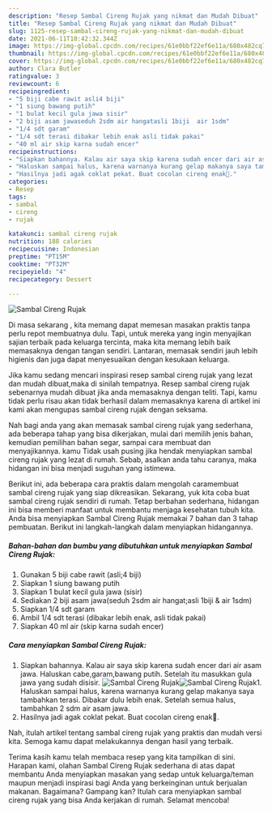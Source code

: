 ```yaml
---
description: "Resep Sambal Cireng Rujak yang nikmat dan Mudah Dibuat"
title: "Resep Sambal Cireng Rujak yang nikmat dan Mudah Dibuat"
slug: 1125-resep-sambal-cireng-rujak-yang-nikmat-dan-mudah-dibuat
date: 2021-06-11T10:42:32.344Z
image: https://img-global.cpcdn.com/recipes/61e0bbf22ef6e11a/680x482cq70/sambal-cireng-rujak-foto-resep-utama.jpg
thumbnail: https://img-global.cpcdn.com/recipes/61e0bbf22ef6e11a/680x482cq70/sambal-cireng-rujak-foto-resep-utama.jpg
cover: https://img-global.cpcdn.com/recipes/61e0bbf22ef6e11a/680x482cq70/sambal-cireng-rujak-foto-resep-utama.jpg
author: Clara Butler
ratingvalue: 3
reviewcount: 6
recipeingredient:
- "5 biji cabe rawit asli4 biji"
- "1 siung bawang putih"
- "1 bulat kecil gula jawa sisir"
- "2 biji asam jawaseduh 2sdm air hangatasli 1biji  air 1sdm"
- "1/4 sdt garam"
- "1/4 sdt terasi dibakar lebih enak asli tidak pakai"
- "40 ml air skip karna sudah encer"
recipeinstructions:
- "Siapkan bahannya. Kalau air saya skip karena sudah encer dari air asam jawa. Haluskan cabe,garam,bawang putih. Setelah itu masukkan gula jawa yang sudah disisir."
- "Haluskan sampai halus, karena warnanya kurang gelap makanya saya tambahkan terasi. Dibakar dulu lebih enak. Setelah semua halus, tambahkan 2 sdm air asam jawa."
- "Hasilnya jadi agak coklat pekat. Buat cocolan cireng enak🤗."
categories:
- Resep
tags:
- sambal
- cireng
- rujak

katakunci: sambal cireng rujak 
nutrition: 188 calories
recipecuisine: Indonesian
preptime: "PT15M"
cooktime: "PT32M"
recipeyield: "4"
recipecategory: Dessert

---
```



![Sambal Cireng Rujak](https://img-global.cpcdn.com/recipes/61e0bbf22ef6e11a/680x482cq70/sambal-cireng-rujak-foto-resep-utama.jpg)

Di masa  sekarang , kita memang dapat memesan masakan praktis tanpa perlu repot membuatnya dulu. Tapi, untuk mereka yang ingin menyajikan sajian terbaik pada keluarga tercinta, maka kita memang lebih baik memasaknya dengan tangan sendiri. Lantaran, memasak sendiri jauh lebih higienis dan juga dapat menyesuaikan dengan kesukaan keluarga.

Jika kamu sedang mencari inspirasi resep sambal cireng rujak yang lezat dan mudah dibuat,maka di sinilah tempatnya. Resep sambal cireng rujak  sebenarnya mudah dibuat jika anda memasaknya dengan teliti. Tapi, kamu tidak perlu risau akan tidak berhasil dalam memasaknya 
karena di artikel ini kami akan mengupas sambal cireng rujak dengan seksama.  



Nah bagi anda yang akan memasak sambal cireng rujak yang sederhana, ada beberapa tahap yang bisa dikerjakan, mulai dari memilih jenis bahan, kemudian pemilihan bahan segar, sampai cara membuat dan menyajikannya. kamu Tidak usah pusing jika hendak menyiapkan sambal cireng rujak yang lezat di rumah. Sebab, asalkan anda  tahu caranya, maka hidangan ini bisa menjadi suguhan yang istimewa.

Berikut ini, ada beberapa cara praktis  dalam mengolah caramembuat sambal cireng rujak yang siap dikreasikan. Sekarang, yuk kita coba buat sambal cireng rujak sendiri di rumah. Tetap berbahan sederhana, hidangan ini bisa memberi manfaat untuk membantu menjaga kesehatan tubuh kita. Anda bisa menyiapkan Sambal Cireng Rujak memakai 7 bahan dan 3 tahap pembuatan. Berikut ini langkah-langkah dalam menyiapkan hidangannya.

<!--inarticleads1-->

##### Bahan-bahan dan bumbu yang dibutuhkan untuk menyiapkan Sambal Cireng Rujak:

1. Gunakan 5 biji cabe rawit (asli;4 biji)
1. Siapkan 1 siung bawang putih
1. Siapkan 1 bulat kecil gula jawa (sisir)
1. Sediakan 2 biji asam jawa(seduh 2sdm air hangat;asli 1biji &amp; air 1sdm)
1. Siapkan 1/4 sdt garam
1. Ambil 1/4 sdt terasi (dibakar lebih enak, asli tidak pakai)
1. Siapkan 40 ml air (skip karna sudah encer)




<!--inarticleads2-->

##### Cara menyiapkan Sambal Cireng Rujak:

1. Siapkan bahannya. Kalau air saya skip karena sudah encer dari air asam jawa. Haluskan cabe,garam,bawang putih. Setelah itu masukkan gula jawa yang sudah disisir.
<img src="https://img-global.cpcdn.com/steps/ac2ad728f689cf02/160x128cq70/sambal-cireng-rujak-langkah-memasak-1-foto.jpg" alt="Sambal Cireng Rujak"><img src="https://img-global.cpcdn.com/steps/96143c08d86955ad/160x128cq70/sambal-cireng-rujak-langkah-memasak-1-foto.jpg" alt="Sambal Cireng Rujak">1. Haluskan sampai halus, karena warnanya kurang gelap makanya saya tambahkan terasi. Dibakar dulu lebih enak. Setelah semua halus, tambahkan 2 sdm air asam jawa.
1. Hasilnya jadi agak coklat pekat. Buat cocolan cireng enak🤗.




Nah, itulah artikel tentang  sambal cireng rujak  yang praktis dan mudah versi kita. Semoga kamu dapat melakukannya dengan hasil yang terbaik. 

Terima kasih kamu telah membaca resep yang kita tampilkan di sini. Harapan kami, olahan  Sambal Cireng Rujak sederhana di atas dapat membantu Anda menyiapkan masakan yang sedap untuk keluarga/teman maupun menjadi inspirasi bagi Anda yang berkeinginan untuk berjualan makanan. Bagaimana? Gampang kan? Itulah cara menyiapkan sambal cireng rujak yang bisa Anda kerjakan di rumah. Selamat mencoba!

